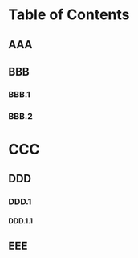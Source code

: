 # Table of Contents

<toc></toc>

## AAA

## BBB

### BBB.1

### BBB.2

# CCC

## DDD

### DDD.1

#### DDD.1.1

## EEE
